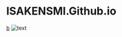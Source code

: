 # ISAKENSMI.Github.io
[b](https://isakensmi.github.io/W!.html)
![text](https://i.pinimg.com/originals/30/e2/c4/30e2c4412ad3eb60c32a536401d7752f.jpg)
